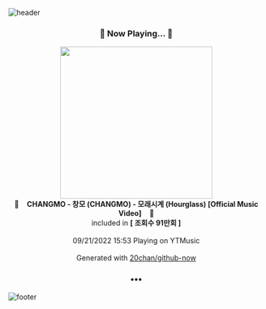 ![header](https://capsule-render.vercel.app/api?type=wave&height=170&section=header&text=Hi.%20I'm%20SHIFT&fontColor=090707&fontAlignX=45&fontAlignY=65&fontSize=100)

<h3 align="center">🎵 Now Playing... 🎵</h3>
<p align="center">
  <a href="https://music.youtube.com/watch?v=I9ya3dW6tHk">
    <img width="300" src="https://i.ytimg.com/vi/I9ya3dW6tHk/sddefault.jpg?sqp=-oaymwEWCJADEOEBIAQqCghqEJQEGHgg6AJIWg&rs">
  </a>
  <br>
  🎵&nbsp&nbsp&nbsp <b>CHANGMO - 창모 (CHANGMO) - 모래시계 (Hourglass) [Official Music Video]</b> &nbsp&nbsp&nbsp🎵
  <br>
  included in <b>[ 조회수 91만회 ]</b>
  
  <br />
  <br />
  09/21/2022 15:53 Playing on YTMusic
  <br />
  <br />
  Generated with <a href="https://github.com/20chan/github-now">20chan/github-now</a>
</p>

<h3 align="center">•••</h3>

![footer](https://capsule-render.vercel.app/api?type=wave&height=150&section=footer)
